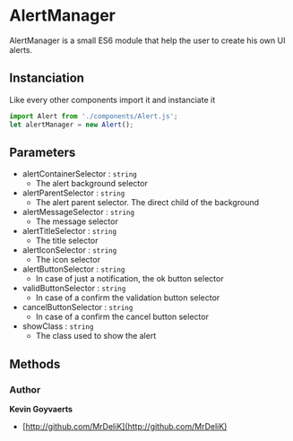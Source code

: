 # AlertManager
AlertManager is a small ES6 module that help the user to create his own UI alerts.

## Instanciation
Like every other components import it and instanciate it
```javascript
import Alert from './components/Alert.js';
let alertManager = new Alert();
```

## Parameters
* alertContainerSelector : `string`
    * The alert background selector
* alertParentSelector : `string`
    * The alert parent selector. The direct child of the background
* alertMessageSelector : `string`
    * The message selector
* alertTitleSelector : `string`
    * The title selector
* alertIconSelector : `string`
    * The icon selector
* alertButtonSelector : `string`
    * In case of just a notification, the ok button selector
* validButtonSelector : `string`
    * In case of a confirm the validation button selector
* cancelButtonSelector : `string`
    * In case of a confirm the cancel button selector
* showClass : `string`
    * The class used to show the alert

## Methods


### Author
**Kevin Goyvaerts**
+ [http://github.com/MrDeliK](http://github.com/MrDeliK)
